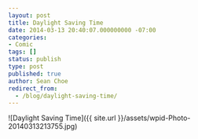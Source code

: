 ```yaml
---
layout: post
title: Daylight Saving Time
date: 2014-03-13 20:40:07.000000000 -07:00
categories:
- Comic
tags: []
status: publish
type: post
published: true
author: Sean Choe
redirect_from:
  - /blog/daylight-saving-time/
---
```

![Daylight Saving Time]({{ site.url }}/assets/wpid-Photo-20140313213755.jpg)
